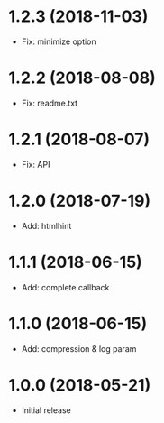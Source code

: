 # 1.2.3 (2018-11-03)

- Fix: minimize option

# 1.2.2 (2018-08-08)

- Fix: readme.txt

# 1.2.1 (2018-08-07)

- Fix: API

# 1.2.0 (2018-07-19)

- Add: htmlhint

# 1.1.1 (2018-06-15)

- Add: complete callback

# 1.1.0 (2018-06-15)

- Add: compression & log param

# 1.0.0 (2018-05-21)

- Initial release
